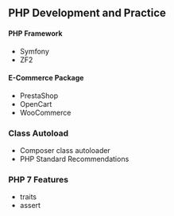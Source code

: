 ## PHP Development and Practice

#### PHP Framework
- Symfony
- ZF2

#### E-Commerce Package
- PrestaShop
- OpenCart
- WooCommerce

### Class Autoload
- Composer class autoloader
- PHP Standard Recommendations

### PHP 7 Features
- traits
- assert
